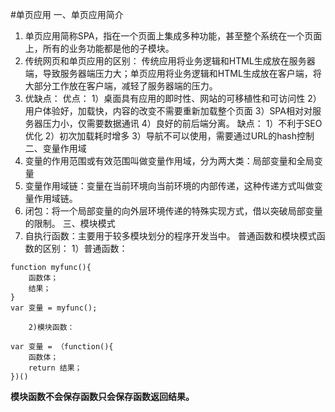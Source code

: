 #单页应用
一、单页应用简介
1. 单页应用简称SPA，指在一个页面上集成多种功能，甚至整个系统在一个页面上，所有的业务功能都是他的子模块。
2. 传统网页和单页应用的区别：
		传统应用将业务逻辑和HTML生成放在服务器端，导致服务器端压力大；单页应用将业务逻辑和HTML生成放在客户端，将大部分工作放在客户端，减轻了服务器端的压力。
3. 优缺点：
 优点：
	1）桌面具有应用的即时性、网站的可移植性和可访问性
	2）用户体验好，加载快，内容的改变不需要重新加载整个页面
	3）SPA相对对服务器压力小，仅需要数据通讯
	4）良好的前后端分离。
 缺点：
	 1）不利于SEO优化
	 2）初次加载耗时增多
	 3）导航不可以使用，需要通过URL的hash控制
 二、变量作用域
 1. 变量的作用范围或有效范围叫做变量作用域，分为两大类：局部变量和全局变量
 2. 变量作用域链：变量在当前环境向当前环境的内部传递，这种传递方式叫做变量作用域链。
 3. 闭包：将一个局部变量的向外层环境传递的特殊实现方式，借以突破局部变量的限制。
三、模块模式
 1. 自执行函数：主要用于较多模块划分的程序开发当中。
		普通函数和模块模式函数的区别：
		1）普通函数：
```
function myfunc(){
	函数体；
	结果；
}
var 变量 = myfunc();
```
		2)模块函数：
```
var 变量 = （function(){
	函数体；
	return 结果；
})()
```
**模块函数不会保存函数只会保存函数返回结果。**